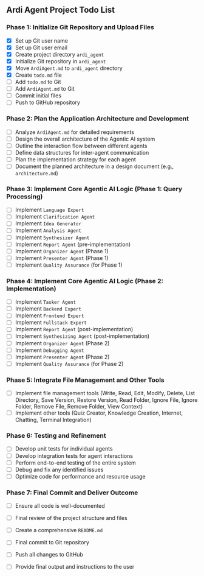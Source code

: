 ## Ardi Agent Project Todo List

### Phase 1: Initialize Git Repository and Upload Files
- [x] Set up Git user name
- [x] Set up Git user email
- [x] Create project directory `ardi_agent`
- [x] Initialize Git repository in `ardi_agent`
- [x] Move `ArdiAgent.md` to `ardi_agent` directory
- [x] Create `todo.md` file
- [ ] Add `todo.md` to Git
- [ ] Add `ArdiAgent.md` to Git
- [ ] Commit initial files
- [ ] Push to GitHub repository

### Phase 2: Plan the Application Architecture and Development
- [ ] Analyze `ArdiAgent.md` for detailed requirements
- [ ] Design the overall architecture of the Agentic AI system
- [ ] Outline the interaction flow between different agents
- [ ] Define data structures for inter-agent communication
- [ ] Plan the implementation strategy for each agent
- [ ] Document the planned architecture in a design document (e.g., `architecture.md`)

### Phase 3: Implement Core Agentic AI Logic (Phase 1: Query Processing)
- [ ] Implement `Language Expert`
- [ ] Implement `Clarification Agent`
- [ ] Implement `Idea Generator`
- [ ] Implement `Analysis Agent`
- [ ] Implement `Synthesizer Agent`
- [ ] Implement `Report Agent` (pre-implementation)
- [ ] Implement `Organizer Agent` (Phase 1)
- [ ] Implement `Presenter Agent` (Phase 1)
- [ ] Implement `Quality Assurance` (for Phase 1)

### Phase 4: Implement Core Agentic AI Logic (Phase 2: Implementation)
- [ ] Implement `Tasker Agent`
- [ ] Implement `Backend Expert`
- [ ] Implement `Frontend Expert`
- [ ] Implement `Fullstack Expert`
- [ ] Implement `Report Agent` (post-implementation)
- [ ] Implement `Synthesizing Agent` (post-implementation)
- [ ] Implement `Organizer Agent` (Phase 2)
- [ ] Implement `Debugging Agent`
- [ ] Implement `Presenter Agent` (Phase 2)
- [ ] Implement `Quality Assurance` (for Phase 2)

### Phase 5: Integrate File Management and Other Tools
- [ ] Implement file management tools (Write, Read, Edit, Modify, Delete, List Directory, Save Version, Restore Version, Read Folder, Ignore File, Ignore Folder, Remove File, Remove Folder, View Context)
- [ ] Implement other tools (Quiz Creator, Knowledge Creation, Internet, Chatting, Terminal Integration)

### Phase 6: Testing and Refinement
- [ ] Develop unit tests for individual agents
- [ ] Develop integration tests for agent interactions
- [ ] Perform end-to-end testing of the entire system
- [ ] Debug and fix any identified issues
- [ ] Optimize code for performance and resource usage

### Phase 7: Final Commit and Deliver Outcome
- [ ] Ensure all code is well-documented
- [ ] Final review of the project structure and files
- [ ] Create a comprehensive `README.md`
- [ ] Final commit to Git repository
- [ ] Push all changes to GitHub
- [ ] Provide final output and instructions to the user

